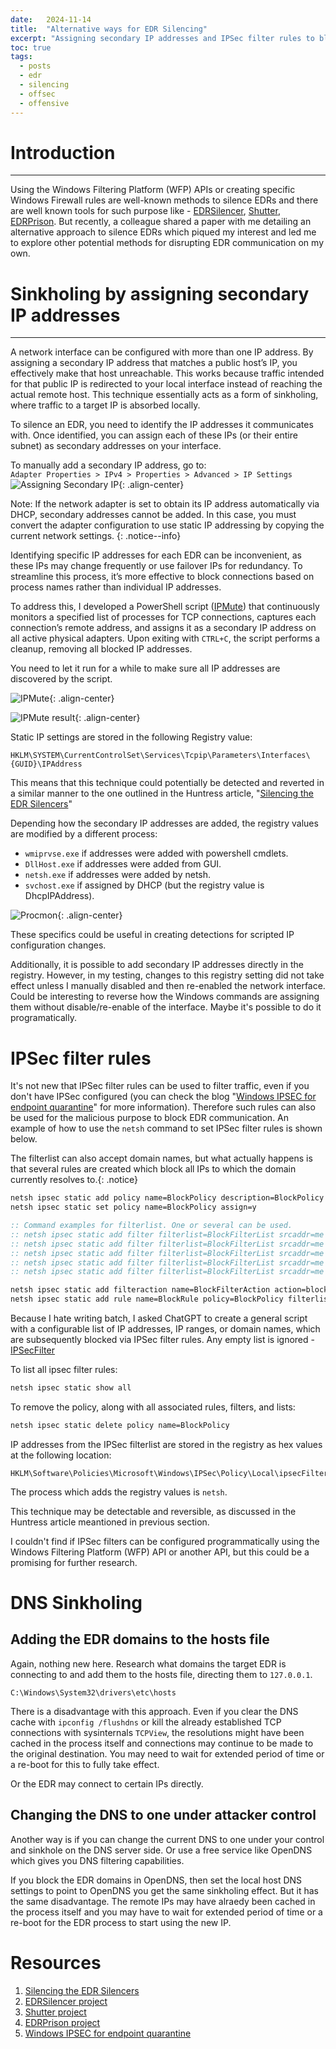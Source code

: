 ```yaml
---
date:   2024-11-14
title:  "Alternative ways for EDR Silencing"
excerpt: "Assigning secondary IP addresses and IPSec filter rules to block EDR communication"
toc: true
tags:
  - posts
  - edr
  - silencing
  - offsec
  - offensive
---
```

# Introduction  
---
Using the Windows Filtering Platform (WFP) APIs or creating specific Windows Firewall rules are well-known methods to silence EDRs and there are well known tools for such purpose like - [EDRSilencer](https://github.com/netero1010/EDRSilencer), [Shutter](https://github.com/dsnezhkov/shutter), [EDRPrison](https://github.com/senzee1984/EDRPrison). But recently, a colleague shared a paper with me detailing an alternative approach to silence EDRs which piqued my interest and led me to explore other potential methods for disrupting EDR communication on my own.  

# Sinkholing by assigning secondary IP addresses  
---
A network interface can be configured with more than one IP address. By assigning a secondary IP address that matches a public host’s IP, you effectively make that host unreachable. This works because traffic intended for that public IP is redirected to your local interface instead of reaching the actual remote host. This technique essentially acts as a form of sinkholing, where traffic to a target IP is absorbed locally.  

To silence an EDR, you need to identify the IP addresses it communicates with. Once identified, you can assign each of these IPs (or their entire subnet) as secondary addresses on your interface.

To manually add a secondary IP address, go to:  
`Adapter Properties > IPv4 > Properties > Advanced > IP Settings`  
![Assigning Secondary IP](https://idafchev.github.io/blog/assets/images/edr_silencing/secondary_ip.png){: .align-center}  

Note: If the network adapter is set to obtain its IP address automatically via DHCP, secondary addresses cannot be added. In this case, you must convert the adapter configuration to use static IP addressing by copying the current network settings. {: .notice--info}

Identifying specific IP addresses for each EDR can be inconvenient, as these IPs may change frequently or use failover IPs for redundancy. To streamline this process, it’s more effective to block connections based on process names rather than individual IP addresses.  

To address this, I developed a PowerShell script ([IPMute](https://github.com/idafchev/IPMute/blob/main/ipmute.ps1)) that continuously monitors a specified list of processes for TCP connections, captures each connection’s remote address, and assigns it as a secondary IP address on all active physical adapters. Upon exiting with `CTRL+C`, the script performs a cleanup, removing all blocked IP addresses.

You need to let it run for a while to make sure all IP addresses are discovered by the script.  

![IPMute](https://idafchev.github.io/blog/assets/images/edr_silencing/powershell_script.png){: .align-center}  

![IPMute result](https://idafchev.github.io/blog/assets/images/edr_silencing/secondary_ip_2.png){: .align-center}  

Static IP settings are stored in the following Registry value:  
```
HKLM\SYSTEM\CurrentControlSet\Services\Tcpip\Parameters\Interfaces\{GUID}\IPAddress
```  
This means that this technique could potentially be detected and reverted in a similar manner to the one outlined in the Huntress article, "[Silencing the EDR Silencers](https://www.huntress.com/blog/silencing-the-edr-silencers)"  

Depending how the secondary IP addresses are added, the registry values are modified by a different process:  
- `wmiprvse.exe` if addresses were added with powershell cmdlets.  
- `DllHost.exe` if addresses were added from GUI.  
- `netsh.exe` if addresses were added by netsh.  
- `svchost.exe` if assigned by DHCP (but the registry value is DhcpIPAddress).  

![Procmon](https://idafchev.github.io/blog/assets/images/edr_silencing/procmon.png){: .align-center}  

These specifics could be useful in creating detections for scripted IP configuration changes.  

Additionally, it is possible to add secondary IP addresses directly in the registry. However, in my testing, changes to this registry setting did not take effect unless I manually disabled and then re-enabled the network interface. Could be interesting to reverse how the Windows commands are assigning them without disable/re-enable of the interface. Maybe it's possible to do it programatically.    

# IPSec filter rules
It's not new that IPSec filter rules can be used to filter traffic, even if you don't have IPSec configured (you can check the blog "[Windows IPSEC for endpoint quarantine](https://mgreen27.github.io/posts/2020/07/23/IPSEC.html)" for more information). Therefore such rules can also be used for the malicious purpose to block EDR communication. An example of how to use the `netsh` command to set IPSec filter rules is shown below. 

The filterlist can also accept domain names, but what actually happens is that several rules are created which block all IPs to which the domain currently resolves to.{: .notice}

```bat
netsh ipsec static add policy name=BlockPolicy description=BlockPolicy
netsh ipsec static set policy name=BlockPolicy assign=y

:: Command examples for filterlist. One or several can be used.
:: netsh ipsec static add filter filterlist=BlockFilterList srcaddr=me dstaddr=X.X.X.X protocol=tcp description="FilterList"
:: netsh ipsec static add filter filterlist=BlockFilterList srcaddr=me dstaddr=X.X.X.X dstmask=24 protocol=tcp description="FilterList"
:: netsh ipsec static add filter filterlist=BlockFilterList srcaddr=me dstaddr=X.X.X.X Y.Y.Y.Y dstmask=32 protocol=tcp description="FilterList"
:: netsh ipsec static add filter filterlist=BlockFilterList srcaddr=me dstaddr=X.X.X.X-Y.Y.Y.Y dstmask=32 protocol=tcp description="FilterList"
:: netsh ipsec static add filter filterlist=BlockFilterList srcaddr=me dstaddr=DOMAIN.COM protocol=tcp description="FilterList"

netsh ipsec static add filteraction name=BlockFilterAction action=block
netsh ipsec static add rule name=BlockRule policy=BlockPolicy filterlist=BlockFilterList filteraction=BlockFilterAction description="IPSec Block Rule"
```

Because I hate writing batch, I asked ChatGPT to create a general script with a configurable list of IP addresses, IP ranges, or domain names, which are subsequently blocked via IPSec filter rules. Any empty list is ignored - [IPSecFilter](https://github.com/idafchev/IPSecFilter/blob/main/ipsecfilter.bat)  

To list all ipsec filter rules:  
```bat
netsh ipsec static show all
```  

To remove the policy, along with all associated rules, filters, and lists: 
```bat
netsh ipsec static delete policy name=BlockPolicy
```  

IP addresses from the IPSec filterlist are stored in the registry as hex values at the following location:  
```
HKLM\Software\Policies\Microsoft\Windows\IPSec\Policy\Local\ipsecFilter{GUID}\ipsecData
```  
The process which adds the registry values is `netsh`.

This technique may be detectable and reversible, as discussed in the Huntress article meantioned in previous section.

I couldn't find if IPSec filters can be configured programmatically using the Windows Filtering Platform (WFP) API or another API, but this could be a promising for further research.

# DNS Sinkholing
## Adding the EDR domains to the hosts file
Again, nothing new here. Research what domains the target EDR is connecting to and add them to the hosts file, directing them to `127.0.0.1`.

```
C:\Windows\System32\drivers\etc\hosts
```  

There is a disadvantage with this approach. Even if you clear the DNS cache with `ipconfig /flushdns` or kill the already established TCP connections with sysinternals `TCPView`, the resolutions might have been cached in the process itself and connections may continue to be made to the original destination. You may need to wait for extended period of time or a re-boot for this to fully take effect.

Or the EDR may connect to certain IPs directly.

## Changing the DNS to one under attacker control
Another way is if you can change the current DNS to one under your control and sinkhole on the DNS server side.
Or use a free service like OpenDNS which gives you DNS filtering capabilities.

If you block the EDR domains in OpenDNS, then set the local host DNS settings to point to OpenDNS you get the same sinkholing effect.
But it has the same disadvantage. The remote IPs may have alraedy been cached in the process itself and you may have to wait for extended period of time or a re-boot for the EDR process to start using the new IP.

# Resources
1. [Silencing the EDR Silencers](https://www.huntress.com/blog/silencing-the-edr-silencers)  
2. [EDRSilencer project](https://github.com/netero1010/EDRSilencer)  
3. [Shutter project](https://github.com/dsnezhkov/shutter)  
4. [EDRPrison project](https://github.com/senzee1984/EDRPrison)  
5. [Windows IPSEC for endpoint quarantine](https://mgreen27.github.io/posts/2020/07/23/IPSEC.html)  

